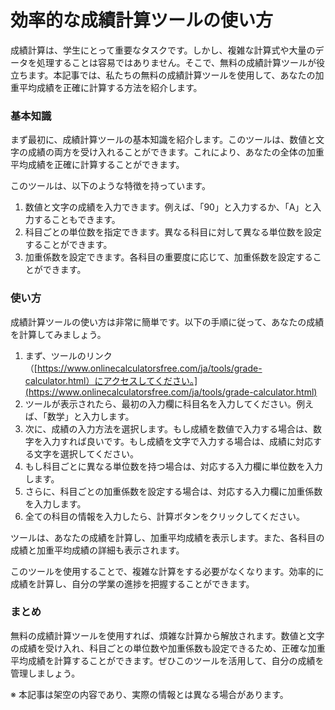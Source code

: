 効率的な成績計算ツールの使い方
===============

成績計算は、学生にとって重要なタスクです。しかし、複雑な計算式や大量のデータを処理することは容易ではありません。そこで、無料の成績計算ツールが役立ちます。本記事では、私たちの無料の成績計算ツールを使用して、あなたの加重平均成績を正確に計算する方法を紹介します。

### 基本知識

まず最初に、成績計算ツールの基本知識を紹介します。このツールは、数値と文字の成績の両方を受け入れることができます。これにより、あなたの全体の加重平均成績を正確に計算することができます。

このツールは、以下のような特徴を持っています。

1. 数値と文字の成績を入力できます。例えば、「90」と入力するか、「A」と入力することもできます。
2. 科目ごとの単位数を指定できます。異なる科目に対して異なる単位数を設定することができます。
3. 加重係数を設定できます。各科目の重要度に応じて、加重係数を設定することができます。

### 使い方

成績計算ツールの使い方は非常に簡単です。以下の手順に従って、あなたの成績を計算してみましょう。

1. まず、ツールのリンク（[https://www.onlinecalculatorsfree.com/ja/tools/grade-calculator.html）にアクセスしてください。](https://www.onlinecalculatorsfree.com/ja/tools/grade-calculator.html)
2. ツールが表示されたら、最初の入力欄に科目名を入力してください。例えば、「数学」と入力します。
3. 次に、成績の入力方法を選択します。もし成績を数値で入力する場合は、数字を入力すれば良いです。もし成績を文字で入力する場合は、成績に対応する文字を選択してください。
4. もし科目ごとに異なる単位数を持つ場合は、対応する入力欄に単位数を入力します。
5. さらに、科目ごとの加重係数を設定する場合は、対応する入力欄に加重係数を入力します。
6. 全ての科目の情報を入力したら、計算ボタンをクリックしてください。

ツールは、あなたの成績を計算し、加重平均成績を表示します。また、各科目の成績と加重平均成績の詳細も表示されます。

このツールを使用することで、複雑な計算をする必要がなくなります。効率的に成績を計算し、自分の学業の進捗を把握することができます。

### まとめ

無料の成績計算ツールを使用すれば、煩雑な計算から解放されます。数値と文字の成績を受け入れ、科目ごとの単位数や加重係数も設定できるため、正確な加重平均成績を計算することができます。ぜひこのツールを活用して、自分の成績を管理しましょう。

※ 本記事は架空の内容であり、実際の情報とは異なる場合があります。